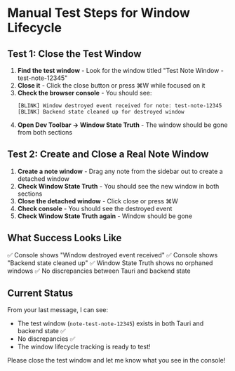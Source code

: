# Manual Test Steps for Window Lifecycle

## Test 1: Close the Test Window

1. **Find the test window** - Look for the window titled "Test Note Window - test-note-12345"
2. **Close it** - Click the close button or press ⌘W while focused on it
3. **Check the browser console** - You should see:
   ```
   [BLINK] Window destroyed event received for note: test-note-12345
   [BLINK] Backend state cleaned up for destroyed window
   ```
4. **Open Dev Toolbar → Window State Truth** - The window should be gone from both sections

## Test 2: Create and Close a Real Note Window

1. **Create a note window** - Drag any note from the sidebar out to create a detached window
2. **Check Window State Truth** - You should see the new window in both sections
3. **Close the detached window** - Click close or press ⌘W
4. **Check console** - You should see the destroyed event
5. **Check Window State Truth again** - Window should be gone

## What Success Looks Like

✅ Console shows "Window destroyed event received"
✅ Console shows "Backend state cleaned up"
✅ Window State Truth shows no orphaned windows
✅ No discrepancies between Tauri and backend state

## Current Status

From your last message, I can see:
- The test window (`note-test-note-12345`) exists in both Tauri and backend state ✅
- No discrepancies ✅
- The window lifecycle tracking is ready to test!

Please close the test window and let me know what you see in the console!
